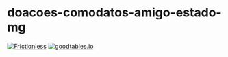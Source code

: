 # doacoes-comodatos-amigo-estado-mg
[![Frictionless](https://github.com/dados-mg/doacoes-comodatos-amigo-estado-mg/actions/workflows/frictionless.yaml/badge.svg)](https://repository.frictionlessdata.io/report?user=dados-mg&repo=doacoes-comodatos-amigo-estado-mg&flow=frictionless)
[![goodtables.io](https://goodtables.io/badge/github/dados-mg/doacoes-comodatos-amigo-estado-mg.svg)](https://goodtables.io/github/dados-mg/doacoes-comodatos-amigo-estado-mg
)

